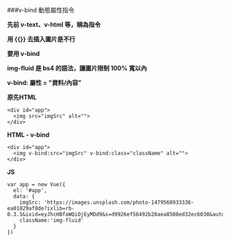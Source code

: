 ###v-bind 動態屬性指令

**先前 v-text、v-html 等，稱為指令**

**用 {{}} 去插入圖片是不行**

**要用 v-bind**

**img-fluid 是 bs4 的語法，讓圖片限制 100% 寬以內**

**v-bind: 屬性 = "資料/內容"**

**原先HTML**
```
<div id="app">
  <img src="imgSrc" alt="">
</div>
```

**HTML - v-bind**
```
<div id="app">
  <img v-bind:src="imgSrc" v-bind:class="className" alt="">
</div>
```

**JS**
```
var app = new Vue({
  el: '#app',
  data: {
    imgSrc: 'https://images.unsplash.com/photo-1479568933336-ea01829af8de?ixlib=rb-0.3.5&ixid=eyJhcHBfaWQiOjEyMDd9&s=d9926ef56492b20aea8508ed32ec6030&auto=format&fit=crop&w=2250&q=80',
    className:'img-fluid'
  }
})
```